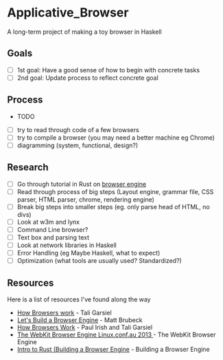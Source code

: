 # Applicative_Browser
A long-term project of making a toy browser in Haskell

## Goals
- [ ] 1st goal: Have a good sense of how to begin with concrete tasks
- [ ] 2nd goal: Update process to reflect concrete goal

## Process
- TODO
- [ ] try to read through code of a few browsers
- [ ] try to compile a browser (you may need a better machine eg Chrome)
- [ ] diagramming (system, functional, design?)

## Research
- [ ] Go through tutorial in Rust on [browser engine](https://limpet.net/mbrubeck/2014/08/08/toy-layout-engine-1.html)
- [ ] Read through process of big steps (Layout engine, grammar file, CSS parser, HTML parser, chrome, rendering engine)
- [ ] Break big steps into smaller steps (eg. only parse head of HTML, no divs)
- [ ] Look at w3m and lynx
- [ ] Command Line browser? 
- [ ] Text box and parsing text
- [ ] Look at network libraries in Haskell
- [ ] Error Handling (eg Maybe Haskell, what to expect)
- [ ] Optimization (what tools are usually used? Standardized?)

## Resources
Here is a list of resources I've found along the way
- [How Browsers work](http://taligarsiel.com/Projects/howbrowserswork1.htm) - Tali Garsiel
- [Let's Build a Browser Engine](https://limpet.net/mbrubeck/2014/08/08/toy-layout-engine-1.html) - Matt Brubeck
- [How Browsers Work](https://www.html5rocks.com/en/tutorials/internals/howbrowserswork/) - Paul Irish and Tali Garsiel
- [The WebKit Browser Engine Linux.conf.au 2013 ](https://www.youtube.com/watch?v=YmbvpkjHDjU) - The WebKit Browser Engine
- [Intro to Rust (Building a Browser Engine](https://www.youtube.com/watch?v=rszgtm7i0n8) - Building a Browser Engine


